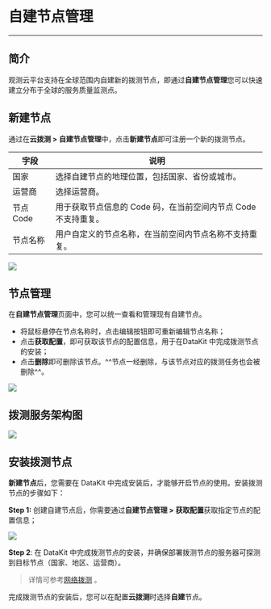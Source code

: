 # 自建节点管理
---

## 简介

观测云平台支持在全球范围内自建新的拨测节点，即通过**自建节点管理**您可以快速建立分布于全球的服务质量监测点。

## 新建节点

通过在**云拨测 > 自建节点管理**中，点击**新建节点**即可注册一个新的拨测节点。

| 字段 | 说明 |
| --- | --- |
| 国家 | 选择自建节点的地理位置，包括国家、省份或城市。 |
| 运营商 | 选择运营商。 |
| 节点 Code | 用于获取节点信息的 Code 码，在当前空间内节点 Code 不支持重复。 |
| 节点名称 | 用户自定义的节点名称，在当前空间内节点名称不支持重复。 |

![](img/4.dailtesting_1.png)

## 节点管理

在**自建节点管理**页面中，您可以统一查看和管理现有自建节点。

- 将鼠标悬停在节点名称时，点击编辑按钮即可重新编辑节点名称；  
- 点击**获取配置**，即可获取该节点的配置信息，用于在DataKit 中完成拨测节点的安装；  
- 点击**删除**即可删除该节点。^^节点一经删除，与该节点对应的拨测任务也会被删除^^。

![](img/image_1.png)

## 拨测服务架构图

![](img/image_2.png)

## 安装拨测节点

**新建节点**后，您需要在 DataKit 中完成安装后，才能够开启节点的使用。安装拨测节点的步骤如下：

**Step 1:** 创建自建节点后，你需要通过**自建节点管理 > 获取配置**获取指定节点的配置信息；  

![](img/image_3.png)

**Step 2**: 在 DataKit 中完成拨测节点的安装，并确保部署拨测节点的服务器可探测到目标节点（国家、地区、运营商）。

> 详情可参考[网络拨测](../integrations/network/dialtesting.md) 。

完成拨测节点的安装后，您可以在配置**云拨测**时选择**自建**节点。
